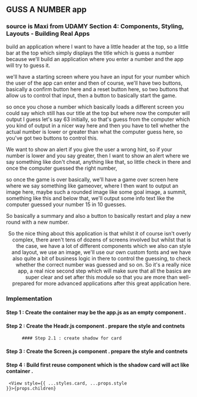 ## GUSS A NUMBER app

### source is Maxi from UDAMY Section 4: Components, Styling, Layouts - Building Real Apps

build an application where I want to have a little header at the top, so a little bar at the top which simply displays the title which is guess a number because we'll build an application where you enter a number and the app will try to guess it.

we'll have a starting screen where you have an input for your number which the user of the app can enter and then of course, we'll have two buttons, basically a confirm button here and a reset button here, so two buttons that allow us to control that input, then a button to basically start the game.

so once you chose a number which basically loads a different screen you could say which still has our title at the top but where now the computer will output I guess let's say 63 initially, so that's guess from the computer which you kind of output in a nicer way here and then you have to tell whether the actual number is lower or greater than what the computer guess here, so you've got two buttons to control this.

We want to show an alert if you give the user a wrong hint, so if your number is lower and you say greater, then I want to show an alert where we say something like don't cheat, anything like that, so little check in there and once the computer guessed the right number,

so once the game is over basically, we'll have a game over screen here where we say something like gameover, where I then want to output an image here, maybe such a rounded image like some goal image, a summit, something like this and below that, we'll output some info text like the computer guessed your number 15 in 10 guesses.

So basically a summary and also a button to basically restart and play a new round with a new number. 

<div style="text-align: right"> So the nice thing about this application is that whilst it of course isn't overly complex, there aren't tens of dozens of screens involved but whilst that is the case, we have a lot of different components which we also can style and layout, we use an image, we'll use our own custom fonts and we have also quite a bit of business logic in there to control the guessing, to check whether the correct number was guessed and so on. So it's a really nice app, a real nice second step which will make sure that all the basics are super clear and set after this module so that you are more than well-prepared for more advanced applications after this great application here. </div>

### Implementation
#### Step 1 : Create the container may be the app.js as an empty component .
#### Step 2 : Create the Headr.js component . prepare the style and contnets
          #### Step 2.1 : create shadow for card
#### Step 3 : Create the Screen.js component . prepare the style and contnets
#### Step 4 : Build first reuse component which is the shadow card will act like container .
<code> <View style={{ ...styles.card, ...props.style }}>{props.children}</View><code>

